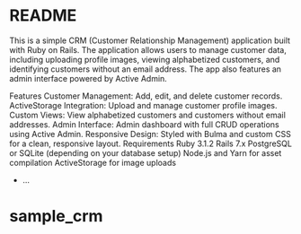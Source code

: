 # README

This is a simple CRM (Customer Relationship Management) application built with Ruby on Rails. The application allows users to manage customer data, including uploading profile images, viewing alphabetized customers, and identifying customers without an email address. The app also features an admin interface powered by Active Admin.

Features
Customer Management: Add, edit, and delete customer records.
ActiveStorage Integration: Upload and manage customer profile images.
Custom Views: View alphabetized customers and customers without email addresses.
Admin Interface: Admin dashboard with full CRUD operations using Active Admin.
Responsive Design: Styled with Bulma and custom CSS for a clean, responsive layout.
Requirements
Ruby 3.1.2
Rails 7.x
PostgreSQL or SQLite (depending on your database setup)
Node.js and Yarn for asset compilation
ActiveStorage for image uploads

* ...
# sample_crm
